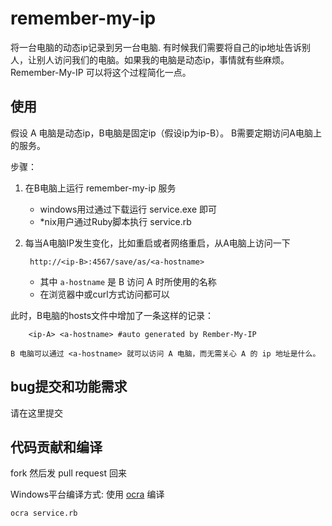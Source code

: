 remember-my-ip
==============

将一台电脑的动态ip记录到另一台电脑.
有时候我们需要将自己的ip地址告诉别人，让别人访问我们的电脑。如果我的电脑是动态ip，事情就有些麻烦。
Remember-My-IP 可以将这个过程简化一点。

使用
----

假设 A 电脑是动态ip，B电脑是固定ip（假设ip为ip-B）。
B需要定期访问A电脑上的服务。

步骤：

1. 在B电脑上运行 remember-my-ip 服务

    * windows用过通过下载运行 service.exe 即可
    * \*nix用户通过Ruby脚本执行 service.rb

2. 每当A电脑IP发生变化，比如重启或者网络重启，从A电脑上访问一下

        http://<ip-B>:4567/save/as/<a-hostname>

    * 其中 `a-hostname` 是 B 访问 A 时所使用的名称
    * 在浏览器中或curl方式访问都可以

此时，B电脑的hosts文件中增加了一条这样的记录：

        <ip-A> <a-hostname> #auto generated by Rember-My-IP

    B 电脑可以通过 <a-hostname> 就可以访问 A 电脑，而无需关心 A 的 ip 地址是什么。


bug提交和功能需求
-----------------

请在这里提交

代码贡献和编译
--------------

fork 然后发 pull request 回来

Windows平台编译方式: 使用 [ocra](http://ocra.rubyforge.org/) 编译

    ocra service.rb


